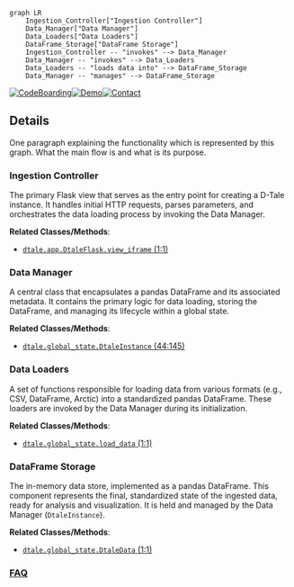 ```mermaid
graph LR
    Ingestion_Controller["Ingestion Controller"]
    Data_Manager["Data Manager"]
    Data_Loaders["Data Loaders"]
    DataFrame_Storage["DataFrame Storage"]
    Ingestion_Controller -- "invokes" --> Data_Manager
    Data_Manager -- "invokes" --> Data_Loaders
    Data_Loaders -- "loads data into" --> DataFrame_Storage
    Data_Manager -- "manages" --> DataFrame_Storage
```

[![CodeBoarding](https://img.shields.io/badge/Generated%20by-CodeBoarding-9cf?style=flat-square)](https://github.com/CodeBoarding/GeneratedOnBoardings)[![Demo](https://img.shields.io/badge/Try%20our-Demo-blue?style=flat-square)](https://www.codeboarding.org/demo)[![Contact](https://img.shields.io/badge/Contact%20us%20-%20contact@codeboarding.org-lightgrey?style=flat-square)](mailto:contact@codeboarding.org)

## Details

One paragraph explaining the functionality which is represented by this graph. What the main flow is and what is its purpose.

### Ingestion Controller
The primary Flask view that serves as the entry point for creating a D-Tale instance. It handles initial HTTP requests, parses parameters, and orchestrates the data loading process by invoking the Data Manager.


**Related Classes/Methods**:

- <a href="https://github.com/man-group/dtale/blob/master/dtale/app.py#L1-L1" target="_blank" rel="noopener noreferrer">`dtale.app.DtaleFlask.view_iframe` (1:1)</a>


### Data Manager
A central class that encapsulates a pandas DataFrame and its associated metadata. It contains the primary logic for data loading, storing the DataFrame, and managing its lifecycle within a global state.


**Related Classes/Methods**:

- <a href="https://github.com/man-group/dtale/blob/master/dtale/global_state.py#L44-L145" target="_blank" rel="noopener noreferrer">`dtale.global_state.DtaleInstance` (44:145)</a>


### Data Loaders
A set of functions responsible for loading data from various formats (e.g., CSV, DataFrame, Arctic) into a standardized pandas DataFrame. These loaders are invoked by the Data Manager during its initialization.


**Related Classes/Methods**:

- <a href="https://github.com/man-group/dtale/blob/master/dtale/global_state.py#L1-L1" target="_blank" rel="noopener noreferrer">`dtale.global_state.load_data` (1:1)</a>


### DataFrame Storage
The in-memory data store, implemented as a pandas DataFrame. This component represents the final, standardized state of the ingested data, ready for analysis and visualization. It is held and managed by the Data Manager (`DtaleInstance`).


**Related Classes/Methods**:

- <a href="https://github.com/man-group/dtale/blob/master/dtale/global_state.py#L1-L1" target="_blank" rel="noopener noreferrer">`dtale.global_state.DtaleData` (1:1)</a>




### [FAQ](https://github.com/CodeBoarding/GeneratedOnBoardings/tree/main?tab=readme-ov-file#faq)